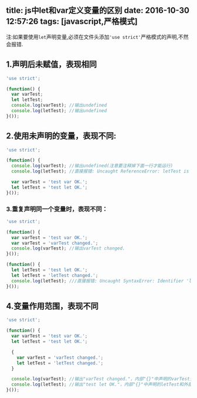 title: js中let和var定义变量的区别
date: 2016-10-30 12:57:26
tags: [javascript,严格模式]
---
注:如果要使用`let`声明变量,必须在文件头添加`'use strict'`严格模式的声明,不然会报错.
<!-- more -->
## 1.声明后未赋值，表现相同
``` js
'use strict';

(function() {
  var varTest;
  let letTest;
  console.log(varTest); //输出undefined
  console.log(letTest); //输出undefined
}());
```
## 2.使用未声明的变量，表现不同:
``` js
'use strict';

(function() {
  console.log(varTest); //输出undefined(注意要注释掉下面一行才能运行)
  console.log(letTest); //直接报错: Uncaught ReferenceError: letTest is not defined

  var varTest = 'test var OK.';
  let letTest = 'test let OK.';
}());
```
### 3.重复声明同一个变量时，表现不同：
``` js
'use strict';

(function() {
  var varTest = 'test var OK.';
  var varTest = 'varTest changed.';
  console.log(varTest); //输出varTest changed.
}());

(function() {
  let letTest = 'test let OK.';
  let letTest = 'letTest changed.';
  console.log(letTest); ///直接报错: Uncaught SyntaxError: Identifier 'letTest' has already been declared
}());
```
## 4.变量作用范围，表现不同
``` js
'use strict';

(function() {
  var varTest = 'test var OK.';
  let letTest = 'test let OK.';

  {
    var varTest = 'varTest changed.';
    let letTest = 'letTest changed.';
  }

  console.log(varTest); //输出"varTest changed."，内部"{}"中声明的varTest变量覆盖外部的letTest声明
  console.log(letTest); //输出"test let OK."，内部"{}"中声明的letTest和外部的letTest不是同一个变量
}());
```